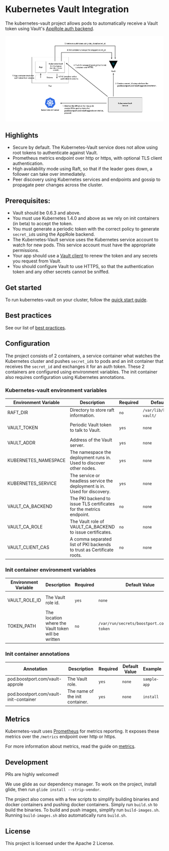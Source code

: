 # Kubernetes Vault Integration
The kubernetes-vault project allows pods to automatically receive a Vault token using Vault's [AppRole auth backend](https://www.vaultproject.io/docs/auth/approle.html).

![flow diagram](flow-diagram.png)

## Highlights
* Secure by default. The Kubernetes-Vault service does not allow using root tokens to authenticate against Vault.
* Prometheus metrics endpoint over http or https, with optional TLS client authentication.
* High availability mode using Raft, so that if the leader goes down, a follower can take over immediately.
* Peer discovery using Kubernetes services and endpoints and gossip to propagate peer changes across the cluster.

## Prerequisites:
* Vault should be 0.6.3 and above.
* You must use Kubernetes 1.4.0 and above as we rely on init containers (in beta) to accept the token.
* You must generate a periodic token with the correct policy to generate `secret_id`s using the AppRole backend.
* The Kubernetes-Vault service uses the Kubernetes service account to watch for new pods. This service account must have the appropriate permissions.
* Your app should use a [Vault client](https://www.vaultproject.io/docs/http/libraries.html) to renew the token and any secrets you request from Vault.
* You should configure Vault to use HTTPS, so that the authentication token and any other secrets cannot be sniffed.

## Get started
To run kubernetes-vault on your cluster, follow the [quick start guide](quick-start.md).

## Best practices
See our list of [best practices](best-practices.md).

## Configuration
The project consists of 2 containers, a service container what watches the Kubernetes cluster and pushes `secret_id`s to pods and an init container that
receives the `secret_id` and exchanges it for an auth token. These 2 containers are configured using environment variables. The init container also requires
configuration using Kubernetes annotations.

### Kubernetes-vault environment variables

| Environment Variable  | Description                                                               | Required   | Default Value                | Example                                 |
|-----------------------|---------------------------------------------------------------------------|------------|------------------------------|-----------------------------------------|
| RAFT_DIR              | Directory to store raft information.                                      | `no`       | `/var/lib/kubernetes-vault/` | `/var/my/dir`                           |
| VAULT_TOKEN           | Periodic Vault token to talk to Vault.                                    | `yes`      | `none`                       | `91526d9b-4850-3405-02a8-aa29e74e17a5`  |
| VAULT_ADDR            | Address of the Vault server.                                              | `yes`      | `none`                       | `https://vault:8200`                    |
| KUBERNETES_NAMESPACE  | The namespace the deployment runs in. Used to discover other nodes.       | `yes`      | `none`                       | `default`                               |
| KUBERNETES_SERVICE    | The service or headless service the deployment is in. Used for discovery. | `yes`      | `none`                       | `kubernetes-vault`                      |
| VAULT_CA_BACKEND      | The PKI backend to issue TLS certificates for the metrics endpoint.       | `no`       | `none`                       | `root-ca`                               |
| VAULT_CA_ROLE         | The Vault role of VAULT_CA_BACKEND to issue certificates.                 | `no`       | `none`                       | `kubernetes-vault`                      |
| VAULT_CLIENT_CAS      | A comma separated list of PKI backends to trust as Certificate roots.     | `no`       | `none`                       | `root-ca1,root-ca2`                     |

### Init container environment variables

| Environment Variable  | Description                                                 | Required  | Default Value                                | Example                                 |
|-----------------------|-------------------------------------------------------------|-----------|----------------------------------------------|-----------------------------------------|
| VAULT_ROLE_ID         | The Vault role id.                                          | `yes`     | `none`                                       | `313b0821-4ff6-1df8-54dd-c3eea5d3b8b1`  |
| TOKEN_PATH            | The location where the Vault token will be written          | `no`      | `/var/run/secrets/boostport.com/vault-token` | `/var/run/my/path`                      |

### Init container annotations

| Annotation                              | Description                         | Required  | Default Value | Example       |
|-----------------------------------------|-------------------------------------|-----------|---------------|---------------|
| pod.boostport.com/vault-approle         | The Vault role.                     | `yes`     | `none`        | `sample-app`  |
| pod.boostport.com/vault-init-container  | The name of the init container.     | `yes`     | `none`        | `install`     |

## Metrics
Kubernetes-vault uses [Prometheus](https://prometheus.io) for metrics reporting. It exposes these metrics over the `/metrics` endpoint over http or https.

For more information about metrics, read the guide on [metrics](metrics.md).

## Development
PRs are highly welcomed!

We use glide as our dependency manager. To work on the project, install glide, then run `glide install --strip-vendor`.

The project also comes with a few scripts to simplify building binaries and docker containers and pushing docker containers.
Simply run `build.sh` to build the binaries. To build and push images, simplify run `build-images.sh`.
Running `build-images.sh` also automatically runs `build.sh`.

## License
This project is licensed under the Apache 2 License.
